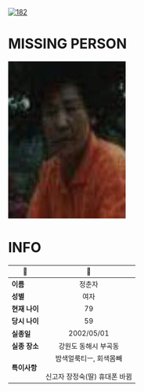 [![182](https://img.shields.io/badge/%EC%8B%A4%EC%A2%85%EC%8B%A0%EA%B3%A0%EB%8A%94%20%EA%B5%AD%EB%B2%88%EC%97%86%EC%9D%B4-182-blue)](http://safe182.go.kr/index.do)

# MISSING PERSON

<img src="./missing_person.jpg">

# INFO

|🔑|💎|
|--|:--:|
|**이름**|정춘자|
|**성별**|여자|
|**현재 나이**|79|
|**당시 나이**|59|
|**실종일**|2002/05/01|
|**실종 장소**|강원도 동해시 부곡동 |
|**특이사항**|밤색얼룩티ㅡ, 회색몸빼</br></br>신고자 장정숙(딸) 휴대폰 바뀜|
